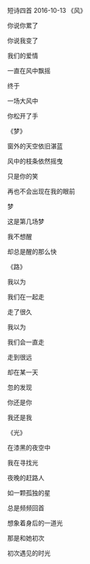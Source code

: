 短诗四首
2016-10-13
《风》

你说你累了

你说我变了


我们的爱情

一直在风中飘摇

终于

一场大风中

你松开了手


《梦》

窗外的天空依旧湛蓝

风中的枝条依然摇曳

只是你的笑

再也不会出现在我的眼前


梦

这是第几场梦

我不想醒

却总是醒的那么快


《路》

我以为

我们在一起走

走了很久


我以为

我们会一直走

走到很远


却在某一天

忽的发现

你还是你

我还是我


《光》

在漆黑的夜空中

我在寻找光


夜晚的赶路人

如一颗孤独的星

总是频频回首

想象着身后的一道光


那是和她初次

初次遇见的时光